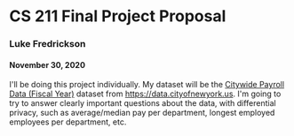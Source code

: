 # CS 211 Final Project Proposal
### Luke Fredrickson
#### November 30, 2020

I'll be doing this project individually. My dataset will be the [Citywide Payroll Data (Fiscal Year)](https://data.cityofnewyork.us/City-Government/Citywide-Payroll-Data-Fiscal-Year-/k397-673e) dataset from https://data.cityofnewyork.us. I'm going to try to answer clearly important questions about the data, with differential privacy, such as average/median pay per department, longest employed employees per department, etc.